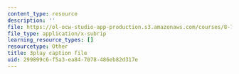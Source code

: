 ```yaml
---
content_type: resource
description: ''
file: https://ol-ocw-studio-app-production.s3.amazonaws.com/courses/8-701-introduction-to-nuclear-and-particle-physics-fall-2020/299899c6f5a3ea847078486eb82d317e_-hgRkC_uUzU.srt
file_type: application/x-subrip
learning_resource_types: []
resourcetype: Other
title: 3play caption file
uid: 299899c6-f5a3-ea84-7078-486eb82d317e
---
```

